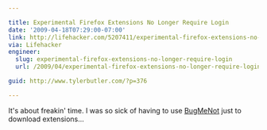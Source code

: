 ```yaml
---

title: Experimental Firefox Extensions No Longer Require Login
date: '2009-04-18T07:29:00-07:00'
link: http://lifehacker.com/5207411/experimental-firefox-extensions-no-longer-require-login
via: Lifehacker
engineer:
  slug: experimental-firefox-extensions-no-longer-require-login
  url: /2009/04/experimental-firefox-extensions-no-longer-require-login/

guid: http://www.tylerbutler.com/?p=376

---
```


It's about freakin' time. I was so sick of having to use [BugMeNot](http://www.bugmenot.com) just to
download extensions...
